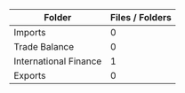 | Folder                |   Files / Folders |
|-----------------------|-------------------|
| Imports               |                 0 |
| Trade Balance         |                 0 |
| International Finance |                 1 |
| Exports               |                 0 |